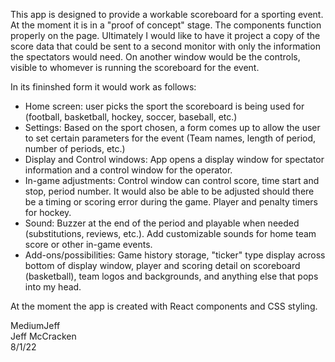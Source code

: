 This app is designed to provide a workable scoreboard for a sporting event. At the moment it is in a "proof of concept" stage. The components function properly on the page. Ultimately I would like to have it project a copy of the score data that could be sent to a second monitor with only the information the spectators would need. On another window would be the controls, visible to whomever is running the scoreboard for the event.

In its fininshed form it would work as follows:
<ul>
  <li>Home screen: user picks the sport the scoreboard is being used for (football, basketball, hockey, soccer, baseball, etc.)</li>
  <li>Settings: Based on the sport chosen, a form comes up to allow the user to set certain parameters for the event (Team names, length of period, number of periods, etc.)</li>
  <li>Display and Control windows: App opens a display window for spectator information and a control window for the operator.</li>
  <li>In-game adjustments: Control window can control score, time start and stop, period number. It would also be able to be adjusted should there be a timing or scoring error during the game. Player and penalty timers for hockey.</li>
  <li>Sound: Buzzer at the end of the period and playable when needed (substitutions, reviews, etc.). Add customizable sounds for home team score or other in-game events.</li>
  <li>Add-ons/possibilities: Game history storage, "ticker" type display across bottom of display window, player and scoring detail on scoreboard (basketball), team logos and backgrounds, and anything else that pops into my head.</li>
</ul>

At the moment the app is created with React components and CSS styling. 

MediumJeff<br/>
Jeff McCracken<br/>
8/1/22
